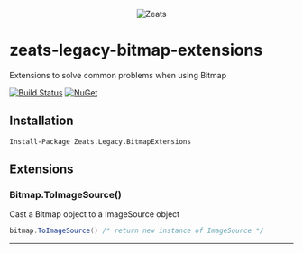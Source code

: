 ﻿<div align="center">

![Zeats](https://zeatsbalancaautomatica.blob.core.windows.net/icons/nuget.png)

</div>

# zeats-legacy-bitmap-extensions

Extensions to solve common problems when using Bitmap

[![Build Status](https://dev.azure.com/zeats/Legacy/_apis/build/status/zeats-legacy-bitmap-extensions?branchName=master)](https://dev.azure.com/zeats/Legacy/_build/latest?definitionId=20&branchName=master)
[![NuGet](https://img.shields.io/nuget/v/Zeats.Legacy.BitmapExtensions.svg)](https://www.nuget.org/packages/Zeats.Legacy.BitmapExtensions)

## Installation

```PM>
Install-Package Zeats.Legacy.BitmapExtensions
```

## Extensions

### Bitmap.ToImageSource()
Cast a Bitmap object to a ImageSource object
```c#
bitmap.ToImageSource() /* return new instance of ImageSource */
```
---
